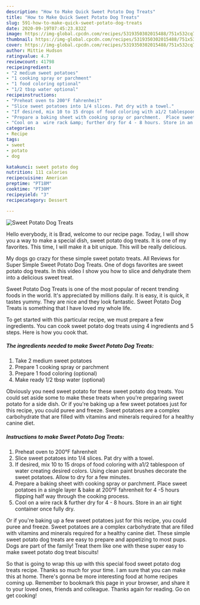 ```yaml
---
description: "How to Make Quick Sweet Potato Dog Treats"
title: "How to Make Quick Sweet Potato Dog Treats"
slug: 591-how-to-make-quick-sweet-potato-dog-treats
date: 2020-09-19T07:45:23.832Z
image: https://img-global.cpcdn.com/recipes/5319350302015488/751x532cq70/sweet-potato-dog-treats-recipe-main-photo.jpg
thumbnail: https://img-global.cpcdn.com/recipes/5319350302015488/751x532cq70/sweet-potato-dog-treats-recipe-main-photo.jpg
cover: https://img-global.cpcdn.com/recipes/5319350302015488/751x532cq70/sweet-potato-dog-treats-recipe-main-photo.jpg
author: Mittie Hudson
ratingvalue: 4.7
reviewcount: 41798
recipeingredient:
- "2 medium sweet potatoes"
- "1 cooking spray or parchment"
- "1 food coloring optional"
- "1/2 tbsp water optional"
recipeinstructions:
- "Preheat oven to 200°F fahrenheit"
- "Slice sweet potatoes into 1/4 slices. Pat dry with a towel."
- "If desired, mix 10 to 15 drops of food coloring with a1/2 tablespoon of water creating desired colors. Using clean paint brushes decorate the sweet potatoes. Allow to dry for a few minutes."
- "Prepare a baking sheet with cooking spray or parchment.  Place sweet potatoes in a single layer &amp; bake at 200°F fahrenheit for 4 -5 hours flipping half way through the cooking process."
- "Cool on a  wire rack &amp; further dry for 4 - 8 hours. Store in an air tight container once fully dry."
categories:
- Recipe
tags:
- sweet
- potato
- dog

katakunci: sweet potato dog 
nutrition: 111 calories
recipecuisine: American
preptime: "PT18M"
cooktime: "PT30M"
recipeyield: "3"
recipecategory: Dessert

---
```



![Sweet Potato Dog Treats](https://img-global.cpcdn.com/recipes/5319350302015488/751x532cq70/sweet-potato-dog-treats-recipe-main-photo.jpg)

Hello everybody, it is Brad, welcome to our recipe page. Today, I will show you a way to make a special dish, sweet potato dog treats. It is one of my favorites. This time, I will make it a bit unique. This will be really delicious.

My dogs go crazy for these simple sweet potato treats. All Reviews for Super Simple Sweet Potato Dog Treats. One of dogs favorites are sweet potato dog treats. In this video I show you how to slice and dehydrate them into a delicious sweet treat.

Sweet Potato Dog Treats is one of the most popular of recent trending foods in the world. It's appreciated by millions daily. It is easy, it is quick, it tastes yummy. They are nice and they look fantastic. Sweet Potato Dog Treats is something that I have loved my whole life.


To get started with this particular recipe, we must prepare a few ingredients. You can cook sweet potato dog treats using 4 ingredients and 5 steps. Here is how you cook that.

<!--inarticleads1-->

##### The ingredients needed to make Sweet Potato Dog Treats:

1. Take 2 medium sweet potatoes
1. Prepare 1 cooking spray or parchment
1. Prepare 1 food coloring (optional)
1. Make ready 1/2 tbsp water (optional)


Obviously you need sweet potato for these sweet potato dog treats. You could set aside some to make these treats when you&#39;re preparing sweet potato for a side dish. Or if you&#39;re baking up a few sweet potatoes just for this recipe, you could puree and freeze. Sweet potatoes are a complex carbohydrate that are filled with vitamins and minerals required for a healthy canine diet. 

<!--inarticleads2-->

##### Instructions to make Sweet Potato Dog Treats:

1. Preheat oven to 200°F fahrenheit
1. Slice sweet potatoes into 1/4 slices. Pat dry with a towel.
1. If desired, mix 10 to 15 drops of food coloring with a1/2 tablespoon of water creating desired colors. Using clean paint brushes decorate the sweet potatoes. Allow to dry for a few minutes.
1. Prepare a baking sheet with cooking spray or parchment.  Place sweet potatoes in a single layer &amp; bake at 200°F fahrenheit for 4 -5 hours flipping half way through the cooking process.
1. Cool on a  wire rack &amp; further dry for 4 - 8 hours. Store in an air tight container once fully dry.


Or if you&#39;re baking up a few sweet potatoes just for this recipe, you could puree and freeze. Sweet potatoes are a complex carbohydrate that are filled with vitamins and minerals required for a healthy canine diet. These simple sweet potato dog treats are easy to prepare and appetizing to most pups. Dogs are part of the family! Treat them like one with these super easy to make sweet potato dog treat biscuits! 

So that is going to wrap this up with this special food sweet potato dog treats recipe. Thanks so much for your time. I am sure that you can make this at home. There's gonna be more interesting food at home recipes coming up. Remember to bookmark this page in your browser, and share it to your loved ones, friends and colleague. Thanks again for reading. Go on get cooking!
